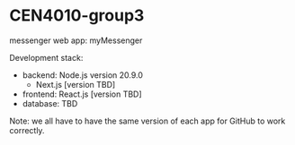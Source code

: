 # CEN4010-group3
messenger web app: myMessenger

Development stack: 
- backend: Node.js version 20.9.0
  - Next.js [version TBD]
- frontend: React.js [version TBD]
- database: TBD

Note: we all have to have the same version of each app for GitHub to work correctly.
